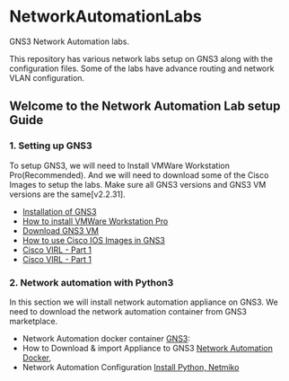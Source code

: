 # NetworkAutomationLabs
GNS3 Network Automation labs.

This repository has various network labs setup on GNS3 along with the
configuration files.
Some of the labs have advance routing and network VLAN configuration.

## Welcome to the Network Automation Lab setup Guide
### 1. Setting up GNS3
To setup GNS3, we will need to Install VMWare Workstation Pro(Recommended).
And we will need to download some of the Cisco Images to setup the labs.
Make sure all GNS3 versions and GNS3 VM versions are the same[v2.2.31].

* [Installation of GNS3](https://www.youtube.com/watch?v=Ibe3hgP8gCA&ab_channel=DavidBombal)
* [How to install VMWare Workstation Pro](https://www.youtube.com/watch?v=A0DEnMi09LY)
* [Download GNS3 VM](https://docs.gns3.com/docs/getting-started/installation/download-gns3-vm/)
* [How to use Cisco IOS Images in GNS3](https://www.youtube.com/watch?v=jhh2_PP9JLU&t=639s)
* [Cisco VIRL - Part 1](https://www.youtube.com/watch?v=oEP5eXftWJI&ab_channel=DavidBombal)
* [Cisco VIRL - Part 1](https://www.youtube.com/watch?v=dLkXxy1zWaI&ab_channel=DavidBombal)

### 2. Network automation with Python3
In this section we will install network automation appliance on GNS3.
We need to download the network automation container
from GNS3 marketplace.
* Network Automation docker container [GNS3](https://www.gns3.com/marketplace/appliances/network-automation):
* How to Download & import Appliance to GNS3 [Network Automation Docker](https://www.youtube.com/watch?v=qsXDZTPnlro),
* Network Automation Configuration [Install Python, Netmiko](https://www.youtube.com/watch?v=_iuz6x2vBSw&t=24s)
